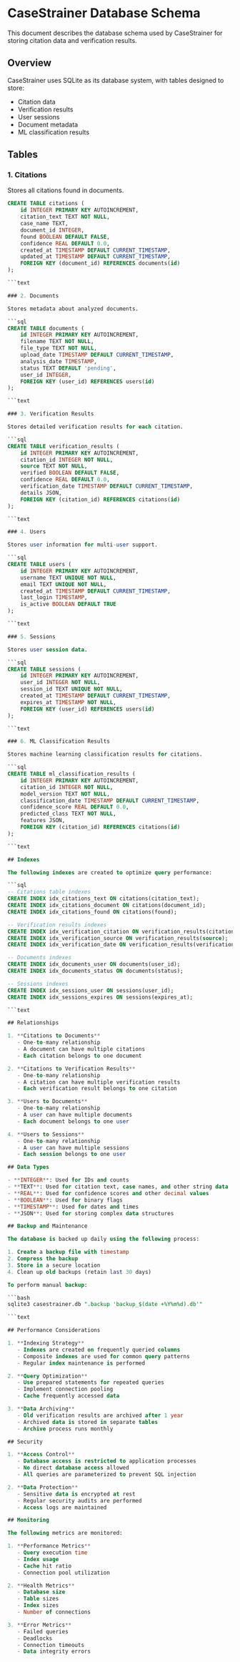 # CaseStrainer Database Schema

This document describes the database schema used by CaseStrainer for storing citation data and verification results.

## Overview

CaseStrainer uses SQLite as its database system, with tables designed to store:

- Citation data
- Verification results
- User sessions
- Document metadata
- ML classification results

## Tables

### 1. Citations

Stores all citations found in documents.

```sql
CREATE TABLE citations (
    id INTEGER PRIMARY KEY AUTOINCREMENT,
    citation_text TEXT NOT NULL,
    case_name TEXT,
    document_id INTEGER,
    found BOOLEAN DEFAULT FALSE,
    confidence REAL DEFAULT 0.0,
    created_at TIMESTAMP DEFAULT CURRENT_TIMESTAMP,
    updated_at TIMESTAMP DEFAULT CURRENT_TIMESTAMP,
    FOREIGN KEY (document_id) REFERENCES documents(id)
);

```text

### 2. Documents

Stores metadata about analyzed documents.

```sql
CREATE TABLE documents (
    id INTEGER PRIMARY KEY AUTOINCREMENT,
    filename TEXT NOT NULL,
    file_type TEXT NOT NULL,
    upload_date TIMESTAMP DEFAULT CURRENT_TIMESTAMP,
    analysis_date TIMESTAMP,
    status TEXT DEFAULT 'pending',
    user_id INTEGER,
    FOREIGN KEY (user_id) REFERENCES users(id)
);

```text

### 3. Verification Results

Stores detailed verification results for each citation.

```sql
CREATE TABLE verification_results (
    id INTEGER PRIMARY KEY AUTOINCREMENT,
    citation_id INTEGER NOT NULL,
    source TEXT NOT NULL,
    verified BOOLEAN DEFAULT FALSE,
    confidence REAL DEFAULT 0.0,
    verification_date TIMESTAMP DEFAULT CURRENT_TIMESTAMP,
    details JSON,
    FOREIGN KEY (citation_id) REFERENCES citations(id)
);

```text

### 4. Users

Stores user information for multi-user support.

```sql
CREATE TABLE users (
    id INTEGER PRIMARY KEY AUTOINCREMENT,
    username TEXT UNIQUE NOT NULL,
    email TEXT UNIQUE NOT NULL,
    created_at TIMESTAMP DEFAULT CURRENT_TIMESTAMP,
    last_login TIMESTAMP,
    is_active BOOLEAN DEFAULT TRUE
);

```text

### 5. Sessions

Stores user session data.

```sql
CREATE TABLE sessions (
    id INTEGER PRIMARY KEY AUTOINCREMENT,
    user_id INTEGER NOT NULL,
    session_id TEXT UNIQUE NOT NULL,
    created_at TIMESTAMP DEFAULT CURRENT_TIMESTAMP,
    expires_at TIMESTAMP NOT NULL,
    FOREIGN KEY (user_id) REFERENCES users(id)
);

```text

### 6. ML Classification Results

Stores machine learning classification results for citations.

```sql
CREATE TABLE ml_classification_results (
    id INTEGER PRIMARY KEY AUTOINCREMENT,
    citation_id INTEGER NOT NULL,
    model_version TEXT NOT NULL,
    classification_date TIMESTAMP DEFAULT CURRENT_TIMESTAMP,
    confidence_score REAL DEFAULT 0.0,
    predicted_class TEXT NOT NULL,
    features JSON,
    FOREIGN KEY (citation_id) REFERENCES citations(id)
);

```text

## Indexes

The following indexes are created to optimize query performance:

```sql
-- Citations table indexes
CREATE INDEX idx_citations_text ON citations(citation_text);
CREATE INDEX idx_citations_document ON citations(document_id);
CREATE INDEX idx_citations_found ON citations(found);

-- Verification results indexes
CREATE INDEX idx_verification_citation ON verification_results(citation_id);
CREATE INDEX idx_verification_source ON verification_results(source);
CREATE INDEX idx_verification_date ON verification_results(verification_date);

-- Documents indexes
CREATE INDEX idx_documents_user ON documents(user_id);
CREATE INDEX idx_documents_status ON documents(status);

-- Sessions indexes
CREATE INDEX idx_sessions_user ON sessions(user_id);
CREATE INDEX idx_sessions_expires ON sessions(expires_at);

```text

## Relationships

1. **Citations to Documents**
   - One-to-many relationship
   - A document can have multiple citations
   - Each citation belongs to one document

2. **Citations to Verification Results**
   - One-to-many relationship
   - A citation can have multiple verification results
   - Each verification result belongs to one citation

3. **Users to Documents**
   - One-to-many relationship
   - A user can have multiple documents
   - Each document belongs to one user

4. **Users to Sessions**
   - One-to-many relationship
   - A user can have multiple sessions
   - Each session belongs to one user

## Data Types

- **INTEGER**: Used for IDs and counts
- **TEXT**: Used for citation text, case names, and other string data
- **REAL**: Used for confidence scores and other decimal values
- **BOOLEAN**: Used for binary flags
- **TIMESTAMP**: Used for dates and times
- **JSON**: Used for storing complex data structures

## Backup and Maintenance

The database is backed up daily using the following process:

1. Create a backup file with timestamp
2. Compress the backup
3. Store in a secure location
4. Clean up old backups (retain last 30 days)

To perform manual backup:

```bash
sqlite3 casestrainer.db ".backup 'backup_$(date +%Y%m%d).db'"

```text

## Performance Considerations

1. **Indexing Strategy**
   - Indexes are created on frequently queried columns
   - Composite indexes are used for common query patterns
   - Regular index maintenance is performed

2. **Query Optimization**
   - Use prepared statements for repeated queries
   - Implement connection pooling
   - Cache frequently accessed data

3. **Data Archiving**
   - Old verification results are archived after 1 year
   - Archived data is stored in separate tables
   - Archive process runs monthly

## Security

1. **Access Control**
   - Database access is restricted to application processes
   - No direct database access allowed
   - All queries are parameterized to prevent SQL injection

2. **Data Protection**
   - Sensitive data is encrypted at rest
   - Regular security audits are performed
   - Access logs are maintained

## Monitoring

The following metrics are monitored:

1. **Performance Metrics**
   - Query execution time
   - Index usage
   - Cache hit ratio
   - Connection pool utilization

2. **Health Metrics**
   - Database size
   - Table sizes
   - Index sizes
   - Number of connections

3. **Error Metrics**
   - Failed queries
   - Deadlocks
   - Connection timeouts
   - Data integrity errors
